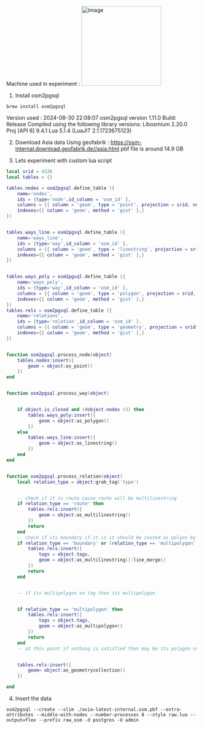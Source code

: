 Machine used in experiment : 
<img width="211" alt="image" src="https://github.com/user-attachments/assets/77f6d69a-f698-4e1a-bc36-f0012a91eb74">


1. Install osm2pgsql 
```shell
brew install osm2pgsql
```
Version used : 
2024-08-30 22:08:07  osm2pgsql version 1.11.0
Build: Release
Compiled using the following library versions:
Libosmium 2.20.0
Proj [API 6] 9.4.1
Lua 5.1.4 (LuaJIT 2.1.1723675123)

2. Download Asia data
Using geofabrik : https://osm-internal.download.geofabrik.de//asia.html
pbf file is around 14.9 GB 

3. Lets experiment with custom lua script 

```lua
local srid = 4326
local tables = {}

tables.nodes = osm2pgsql.define_table ({
    name='nodes',
    ids = {type='node',id_column = 'osm_id' },
    columns = {{ column = 'geom', type = 'point', projection = srid, not_null = true },},
    indexes={{ column = 'geom', method = 'gist' },}
})


tables.ways_line = osm2pgsql.define_table ({
    name='ways_line',
    ids = {type='way',id_column = 'osm_id' },
    columns = {{ column = 'geom', type = 'linestring', projection = srid, not_null = true },},
    indexes={{ column = 'geom', method = 'gist' },}
})


tables.ways_poly = osm2pgsql.define_table ({
    name='ways_poly',
    ids = {type='way',id_column = 'osm_id' },
    columns = {{ column = 'geom', type = 'polygon', projection = srid, not_null = true },},
    indexes={{ column = 'geom', method = 'gist' },}
})
tables.rels = osm2pgsql.define_table ({
    name='relations',
    ids = {type='relation',id_column = 'osm_id' },
    columns = {{ column = 'geom', type = 'geometry', projection = srid, not_null = true },},
    indexes={{ column = 'geom', method = 'gist' },}
})


function osm2pgsql.process_node(object)
    tables.nodes:insert({
        geom = object:as_point()
    })
end


function osm2pgsql.process_way(object)


    if object.is_closed and (#object.nodes >3) then
        tables.ways_poly:insert({
            geom = object:as_polygon()
        })
    else
        tables.ways_line:insert({
            geom = object:as_linestring()
        })
    end
end


function osm2pgsql.process_relation(object)
    local relation_type = object:grab_tag('type')


    -- check if it is route cause route will be multilinestring
    if relation_type == 'route' then
        tables.rels:insert({
            geom = object:as_multilinestring()
        })
        return
    end
    -- check if its boundary if it is it should be casted as polyon by merging the linestring
    if relation_type == 'boundary' or (relation_type == 'multipolygon' and object.tags.boundary) then
        tables.rels:insert({
            tags = object.tags,
            geom = object:as_multilinestring():line_merge()
        })
        return
    end


    -- if its multipolygon on tag then its multipolygon


    if relation_type == 'multipolygon' then
        tables.rels:insert({
            tags = object.tags,
            geom = object:as_multipolygon()
        })
        return
    end
    -- at this point if nothing is satisfied then may be its polygon or its linestring or anything ,  we don't know so bundling all them to geometry collection


    tables.rels:insert({
        geom= object:as_geometrycollection()
    })

end
```
4. Insert the data 
```shell
osm2pgsql --create --slim ./asia-latest-internal.osm.pbf --extra-attributes --middle-with-nodes --number-processes 8 --style raw.lua --output=flex --prefix raw_osm -d postgres -U admin
```
